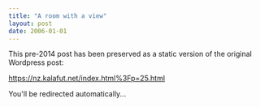 ```yaml
---
title: "A room with a view"
layout: post
date: 2006-01-01
---
```


This pre-2014 post has been preserved as a static version of the original Wordpress post:

https://nz.kalafut.net/index.html%3Fp=25.html

You'll be redirected automatically...

<head>
  <meta http-equiv="refresh" content="5;url=https://nz.kalafut.net/index.html%3Fp=25.html">
</head>

